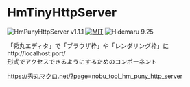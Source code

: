 # HmTinyHttpServer

![HmPunyHttpServer v1.1.1](https://img.shields.io/badge/HmPunyHttpServer-v1.1.1-6479ff.svg)
[![MIT](https://img.shields.io/badge/license-MIT-blue.svg?style=flat)](LICENSE)
![Hidemaru 9.25](https://img.shields.io/badge/Hidemaru-v9.25-6479ff.svg)

「秀丸エディタ」で「ブラウザ枠」や「レンダリング枠」に http://localhost:port/  
形式でアクセスできるようにするためのコンポーネント

https://秀丸マクロ.net/?page=nobu_tool_hm_puny_http_server
